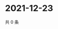 # 2021-12-23

共 0 条

<!-- BEGIN WEIBO -->
<!-- 最后更新时间 Thu Dec 23 2021 08:15:59 GMT+0800 (China Standard Time) -->

<!-- END WEIBO -->
